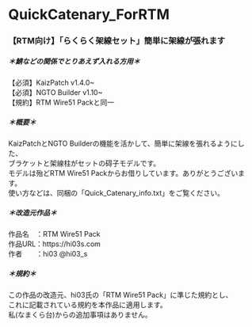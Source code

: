 # QuickCatenary_ForRTM
<h3>【RTM向け】「らくらく架線セット」簡単に架線が張れます</h3>
<h5>＊鯖などの関係でとりあえず入れる方用＊</h5>
【必須】KaizPatch v1.4.0~<br>
【必須】NGTO Builder v1.10~<br>
【規約】RTM Wire51 Packと同一<br>

<h5>＊概要＊</h5>
<p></p>KaizPatchとNGTO Builderの機能を活かして、簡単に架線を張れるようにした、<br>
ブラケットと架線柱がセットの碍子モデルです。<br>
モデルは殆どRTM Wire51 Packからお借りしています。ありがとうございます。<br>
使い方などは、同梱の「Quick_Catenary_info.txt」をご覧ください。</p>

<h5>＊改造元作品＊</h5>
作品名　：RTM Wire51 Pack<br>
作品URL：https://hi03s.com<br>
作者　　：hi03 @hi03_s<br>

<h5>＊規約＊</h5>
この作品の改造元、hi03氏の「RTM Wire51 Pack」に準じた規約とし、<br>
これに記載されている規約を本作品に適用します。<br>
私(なまくら台)からの追加事項はありません。<br>
